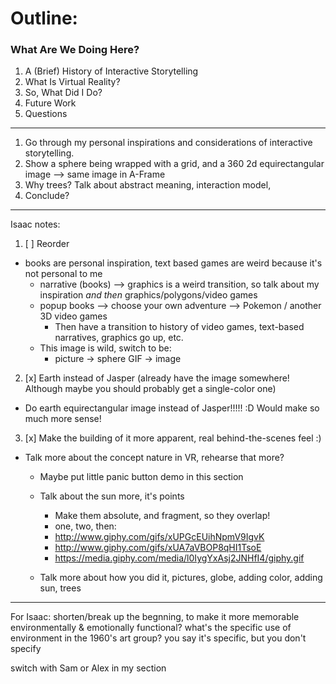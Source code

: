 # Outline:

### What Are We Doing Here?

1. A (Brief) History of Interactive Storytelling <!-- .element: style="color: #BBB" -->
2. What Is Virtual Reality? <!-- .element: style="color: #2EAFAC" -->
3. So, What Did I Do? <!-- .element: style="color: #BBB" -->
4. Future Work <!-- .element: style="color: #BBB" -->
5. Questions <!-- .element: style="color: #BBB" -->

-----

1. Go through my personal inspirations and considerations of interactive storytelling.
2. Show a sphere being wrapped with a grid, and a 360 2d equirectangular image --> same image in A-Frame
3. Why trees? Talk about abstract meaning, interaction model, 
4. Conclude?

---

Isaac notes:

1. [ ] Reorder
- books are personal inspiration, text based games are weird because it's not personal to me
    - narrative (books) --> graphics is a weird transition, so talk about my inspiration _and then_ graphics/polygons/video games
    - popup books --> choose your own adventure --> Pokemon / another 3D video games
        - Then have a transition to history of video games, text-based narratives, graphics go up, etc.
    - This image is wild, switch to be:
        - picture -> sphere GIF -> image

2. [x] Earth instead of Jasper (already have the image somewhere! Although maybe you should probably get a single-color one)
- Do earth equirectangular image instead of Jasper!!!!! :D Would make so much more sense!

3. [x] Make the building of it more apparent, real behind-the-scenes feel :)
- Talk more about the concept nature in VR, rehearse that more?
    - Maybe put little panic button demo in this section
    - Talk about the sun more, it's points
        - Make them absolute, and fragment, so they overlap!
        - one, two, then:
        - http://www.giphy.com/gifs/xUPGcEUihNpmV9IgvK
        - http://www.giphy.com/gifs/xUA7aVBOP8qHI1TsoE
        - https://media.giphy.com/media/l0IygYxAsj2JNHfI4/giphy.gif

    - Talk more about how you did it, pictures, globe, adding color, adding sun, trees

----
For Isaac:
shorten/break up the begnning, to make it more memorable
environmentally & emotionally functional?
what's the specific use of environment in the 1960's art group? you say it's specific, but you don't specify

switch with Sam or Alex in my section
